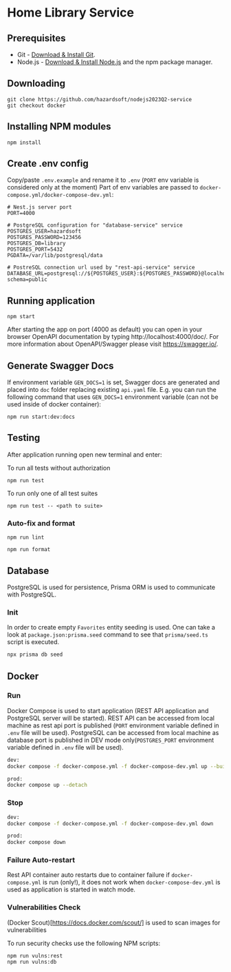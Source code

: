 # Home Library Service

## Prerequisites

- Git - [Download & Install Git](https://git-scm.com/downloads).
- Node.js - [Download & Install Node.js](https://nodejs.org/en/download/) and the npm package manager.

## Downloading

```
git clone https://github.com/hazardsoft/nodejs2023Q2-service
git checkout docker
```

## Installing NPM modules

```
npm install
```

## Create .env config

Copy/paste `.env.example` and rename it to `.env` (`PORT` env variable is considered only at the moment)
Part of env variables are passed to `docker-compose.yml/docker-compose-dev.yml`:

```
# Nest.js server port
PORT=4000

# PostgreSQL configuration for "database-service" service
POSTGRES_USER=hazardsoft
POSTGRES_PASSWORD=123456
POSTGRES_DB=library
POSTGRES_PORT=5432
PGDATA=/var/lib/postgresql/data

# PostreSQL connection url used by "rest-api-service" service
DATABASE_URL=postgresql://${POSTGRES_USER}:${POSTGRES_PASSWORD}@localhost:${POSTGRES_PORT}/${POSTGRES_DB}?schema=public
```

## Running application

```
npm start
```

After starting the app on port (4000 as default) you can open
in your browser OpenAPI documentation by typing http://localhost:4000/doc/.
For more information about OpenAPI/Swagger please visit https://swagger.io/.

## Generate Swagger Docs

If environment variable `GEN_DOCS=1` is set, Swagger docs are generated and placed into `doc` folder replacing existing `api.yaml` file.
E.g. you can run the following command that uses `GEN_DOCS=1` environment variable (can not be used inside of docker container):

```
npm run start:dev:docs
```

## Testing

After application running open new terminal and enter:

To run all tests without authorization

```
npm run test
```

To run only one of all test suites

```
npm run test -- <path to suite>
```

### Auto-fix and format

```
npm run lint
```

```
npm run format
```

## Database

PostgreSQL is used for persistence, Prisma ORM is used to communicate with PostgreSQL.

### Init

In order to create empty `Favorites` entity seeding is used. One can take a look at `package.json:prisma.seed` command to see that `prisma/seed.ts` script is executed.

```sh
npx prisma db seed
```

## Docker

### Run

Docker Compose is used to start application (REST API application and PostgreSQL server will be started).
REST API can be accessed from local machine as rest api port is published (`PORT` environment variable defined in `.env` file will be used).
PostgreSQL can be accessed from local machine as database port is published in DEV mode only(`POSTGRES_PORT` environment variable defined in `.env` file will be used).

```sh
dev:
docker compose -f docker-compose.yml -f docker-compose-dev.yml up --build --detach

prod:
docker compose up --detach
```

### Stop

```sh
dev:
docker compose -f docker-compose.yml -f docker-compose-dev.yml down

prod:
docker compose down
```

### Failure Auto-restart

Rest API container auto restarts due to container failure if `docker-compose.yml` is run (only!), it does not work when `docker-compose-dev.yml` is used as application is started in watch mode.

### Vulnerabilities Check

(Docker Scout)[https://docs.docker.com/scout/] is used to scan images for vulnerabilities

To run security checks use the following NPM scripts:

```
npm run vulns:rest
npm run vulns:db
```
